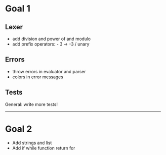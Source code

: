 # Goal 1

## Lexer
- add division and power of and modulo
- add prefix operators: - 3 -> -3 / unary

## Errors
- throw errors in evaluator and parser
- colors in error messages

## Tests
General: write more tests!

----------------------------

# Goal 2
- Add strings and list
- Add if while function return for

